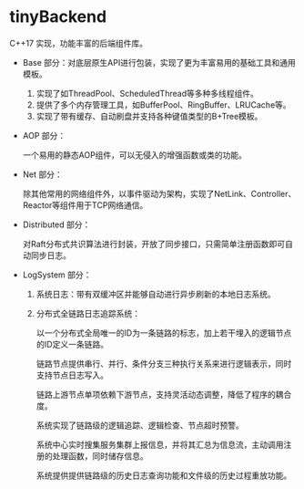 # tinyBackend

C++17 实现，功能丰富的后端组件库。

* Base 部分：对底层原生API进行包装，实现了更为丰富易用的基础工具和通用模板。
    1. 实现了如ThreadPool、ScheduledThread等多种多线程组件。
    2. 提供了多个内存管理工具，如BufferPool、RingBuffer、LRUCache等。
    3. 实现了带有缓存、自动刷盘并支持各种键值类型的B+Tree模板。


* AOP 部分：

  一个易用的静态AOP组件，可以无侵入的增强函数或类的功能。


* Net 部分：

  除其他常用的网络组件外，以事件驱动为架构，实现了NetLink、Controller、Reactor等组件用于TCP网络通信。


* Distributed 部分：

  对Raft分布式共识算法进行封装，开放了同步接口，只需简单注册函数即可自动同步日志。


* LogSystem 部分：

    1. 系统日志：带有双缓冲区并能够自动进行异步刷新的本地日志系统。
    2. 分布式全链路日志追踪系统：

       以一个分布式全局唯一的ID为一条链路的标志，加上若干埋入的逻辑节点的ID定义一条链路。

       链路节点提供串行、并行、条件分支三种执行关系来进行逻辑表示，同时支持节点日志写入。

       链路上游节点单项依赖下游节点，支持灵活动态调整，降低了程序的耦合度。

       系统实现了链路级的逻辑追踪、逻辑检查、节点超时预警。

       系统中心实时搜集服务集群上报信息，并将其汇总为信息流，主动调用注册的处理函数，同时储存信息。

       系统提供提供链路级的历史日志查询功能和文件级的历史过程重放功能。
